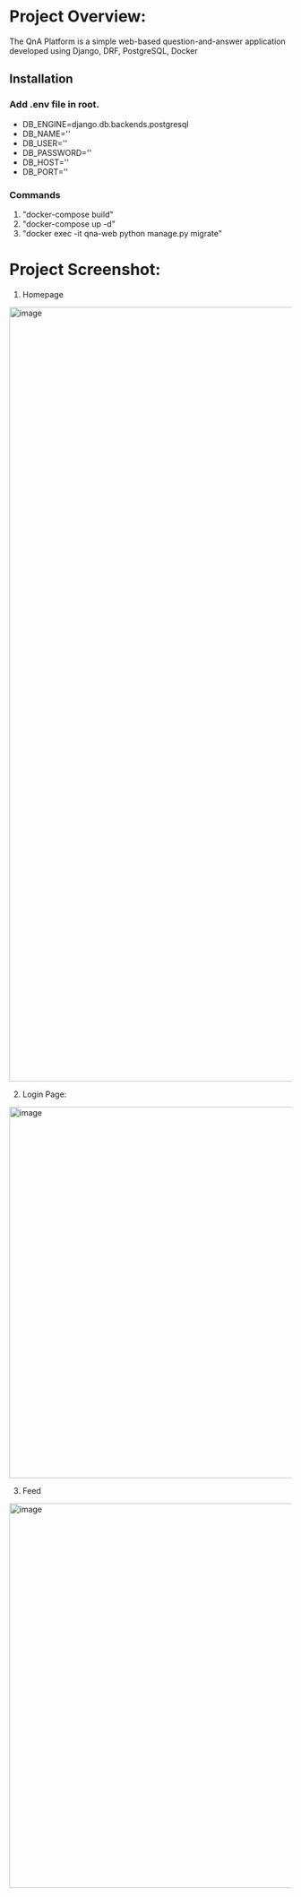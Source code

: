 
# Project Overview:
The QnA Platform is a simple web-based question-and-answer application developed using Django, DRF, PostgreSQL, Docker

## Installation
### Add .env file in root.
- DB_ENGINE=django.db.backends.postgresql
- DB_NAME=''
- DB_USER=''
- DB_PASSWORD=''
- DB_HOST=''
- DB_PORT=''

### Commands 
1. "docker-compose build"
2. "docker-compose up -d"
3. "docker exec -it qna-web python manage.py migrate"

# Project Screenshot:
1. Homepage
<img width="1383" alt="image" src="https://github.com/user-attachments/assets/6f764e91-22e4-4007-8d39-006d4bdfcb4b" />

2. Login Page:
<img width="663" alt="image" src="https://github.com/user-attachments/assets/9470b6d2-b201-4d64-90a9-6d3c950cc58c" />

3. Feed
<img width="687" alt="image" src="https://github.com/user-attachments/assets/6ba2b5a8-ece4-430d-b291-2494a9ed088b" />



